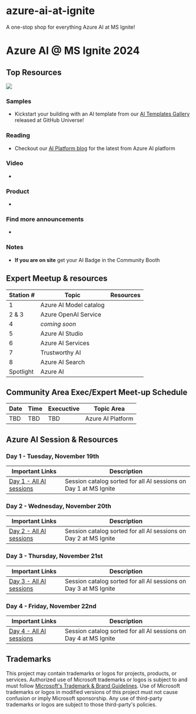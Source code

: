 # azure-ai-at-ignite
A one-stop shop for everything Azure AI at MS Ignite!

# Azure AI @ MS Ignite 2024

## Top Resources
[![](https://dcbadge.vercel.app/api/server/ByRwuEEgH4)](https://aka.ms/build/discord)
### Samples
- Kickstart your building with an AI template from our [AI Templates Gallery](https://azure.github.io/ai-app-templates/) released at GitHub Universe!
### Reading
- Checkout our [AI Platform blog](https://techcommunity.microsoft.com/t5/ai-ai-platform-blog/bg-p/AIPlatformBlog) for the latest from Azure AI platform
### Video
- 
### Product 
- 
### Find more announcements
- 
### Notes
- **If you are on site** get your AI Badge in the Community Booth

## Expert Meetup & resources


| Station # |   Topic     |  Resources   |
| --------- | ----------- | ------------ | 
| 1         |  Azure AI Model catalog |  |
| 2 & 3     |  Azure OpenAI Service | |
| 4         |  *coming soon*  |  |
| 5         |  Azure AI Studio |  |
| 6         |  Azure AI Services      | | 
| 7         |  Trustworthy AI    | |
| 8         |  Azure AI Search    |  | 
| Spotlight |  Azure AI            | | 

## Community Area Exec/Expert Meet-up Schedule

| Date | Time | Execuctive | Topic Area |
| ---  | ---  | ---------  | ---------- |
| TBD | TBD | TBD | Azure AI Platform |


## Azure AI Session & Resources
### Day 1 - Tuesday, November 19th 
| Important Links   | Description |                   
| ------- | ---------------------------------------------------------------------------|
| [Day 1 - All AI sessions](https://ignite.microsoft.com/en-US/sessions/BRKFP372?source=sessions) | Session catalog sorted for all AI sessions on Day 1 at MS Ignite | 
### Day 2 - Wednesday, November 20th
| Important Links   | Description |
| ------- | ---------------------------------------------------------------------------|
| [Day 2 - All AI sessions](https://ignite.microsoft.com/en-US/sessions?day=2024-11-20&end=1439&filter=topic%2FlogicalValue%3EAI) |  Session catalog sorted for all AI sessions on Day 2 at MS Ignite |
### Day 3 - Thursday, November 21st
| Important Links   | Description |
| ------- | ---------------------------------------------------------------------------|
| [Day 3 - All AI sessions](https://ignite.microsoft.com/en-US/sessions?day=2024-11-21&end=1439&filter=topic%2FlogicalValue%3EAI) |  Session catalog sorted for all AI sessions on Day 3 at MS Ignite |
### Day 4 - Friday, November 22nd
| Important Links   | Description |
| ------- | ---------------------------------------------------------------------------|
| [Day 4 - All AI sessions](https://ignite.microsoft.com/en-US/sessions?day=2024-11-22&end=1259&filter=topic%2FlogicalValue%3EAI) |  Session catalog sorted for all AI sessions on Day 4 at MS Ignite |
## Trademarks

This project may contain trademarks or logos for projects, products, or services. Authorized use of Microsoft 
trademarks or logos is subject to and must follow 
[Microsoft's Trademark & Brand Guidelines](https://www.microsoft.com/en-us/legal/intellectualproperty/trademarks/usage/general).
Use of Microsoft trademarks or logos in modified versions of this project must not cause confusion or imply Microsoft sponsorship.
Any use of third-party trademarks or logos are subject to those third-party's policies.
